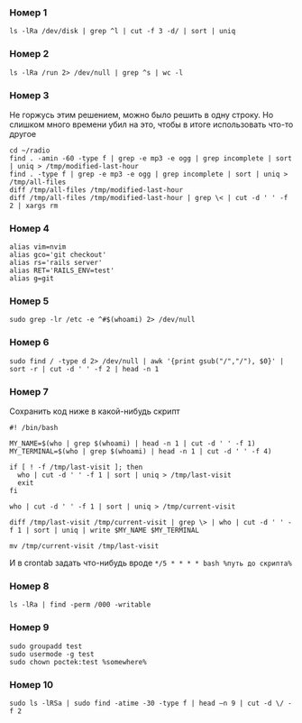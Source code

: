 ### Номер 1

`ls -lRa /dev/disk | grep ^l | cut -f 3 -d/ | sort | uniq`

### Номер 2

`ls -lRa /run 2> /dev/null | grep ^s | wc -l`

### Номер 3

Не горжусь этим решением, можно было решить в одну строку. Но слишком много времени убил на это, чтобы в итоге использовать что-то другое

```
cd ~/radio
find . -amin -60 -type f | grep -e mp3 -e ogg | grep incomplete | sort | uniq > /tmp/modified-last-hour
find . -type f | grep -e mp3 -e ogg | grep incomplete | sort | uniq > /tmp/all-files
diff /tmp/all-files /tmp/modified-last-hour
diff /tmp/all-files /tmp/modified-last-hour | grep \< | cut -d ' ' -f 2 | xargs rm
```

### Номер 4

```
alias vim=nvim
alias gco='git checkout'
alias rs='rails server'
alias RET='RAILS_ENV=test'
alias g=git
```

### Номер 5

`sudo grep -lr /etc -e ^#$(whoami) 2> /dev/null`

### Номер 6

`sudo find / -type d 2> /dev/null | awk '{print gsub("/","/"), $0}' | sort -r | cut -d ' ' -f 2 | head -n 1`

### Номер 7

Сохранить код ниже в какой-нибудь скрипт

```
#! /bin/bash

MY_NAME=$(who | grep $(whoami) | head -n 1 | cut -d ' ' -f 1)
MY_TERMINAL=$(who | grep $(whoami) | head -n 1 | cut -d ' ' -f 4)

if [ ! -f /tmp/last-visit ]; then
  who | cut -d ' ' -f 1 | sort | uniq > /tmp/last-visit
  exit
fi

who | cut -d ' ' -f 1 | sort | uniq > /tmp/current-visit

diff /tmp/last-visit /tmp/current-visit | grep \> | who | cut -d ' ' -f 1 | sort | uniq | write $MY_NAME $MY_TERMINAL

mv /tmp/current-visit /tmp/last-visit
```

И в crontab задать что-нибудь вроде `*/5 * * * * bash %путь до скрипта%`

### Номер 8

`ls -lRa | find -perm /000 -writable`

### Номер 9

```
sudo groupadd test
sudo usermode -g test
sudo chown poctek:test %somewhere%
```
 
 ### Номер 10
 
 `sudo ls -lRSa | sudo find -atime -30 -type f | head —n 9 | cut -d \/ -f 2`
